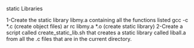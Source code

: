 static Libraries

1-Create the static library libmy.a containing all the functions listed 
      gcc -c *.c (create object files)
      ar rc libmy.a *.o (create static library)
2-Create a script called create_static_lib.sh that creates a static library called liball.a from all the .c files that are in the current directory.
